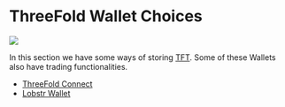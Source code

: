 # ThreeFold Wallet Choices

![](threefold__wallets.png  )

In this section we have some ways of storing [TFT](threefold__threefold_token).
Some of these Wallets also have trading functionalities.

- [ThreeFold Connect](threefold__threefold_connect.md)
- [Lobstr Wallet](threefold__tft_lobstr.md)